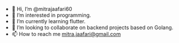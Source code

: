 - 👋 Hi, I’m @mitrajaafari60
- 👀 I’m interested in programming.
- 🌱 I’m currently learning flutter.
- 💞️ I’m looking to collaborate on backend projects based on Golang.
- 📫 How to reach me mitra.jaafari@gmail.com

<!---
mitrajaafari60/mitrajaafari60 is a ✨ special ✨ repository because its `README.md` (this file) appears on your GitHub profile.
You can click the Preview link to take a look at your changes.
--->
